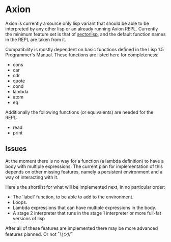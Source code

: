 # Axion
Axion is currently a source only lisp variant that should be able to be
interpreted by any other lisp or an already running Axion REPL. Currently
the minimum feature set is that of [sectorlisp](https://github.com/jart/sectorlisp),
and the default function names in the REPL are taken from it.

Compatibility is mostly dependent on basic functions defined in the Lisp 1.5
Programmer's Manual. These functions are listed here for completeness:
- cons
- car
- cdr
- quote
- cond
- lambda
- atom
- eq

Additionally the following functions (or equivalents) are needed for the REPL:
- read
- print

## Issues
At the moment there is no way for a function (a lambda definition) to have a body
with multiple expressions. The current plan for implementation of this depends on
other missing features, namely a persistent environment and a way of interacting
with it.

Here's the shortlist for what will be implemented next, in no particular order:
- The 'label' function, to be able to add to the environment.
- Loops.
- Lambda expressions that can have multiple expressions in the body.
- A stage 2 interpreter that runs in the stage 1 interpreter or more full-fat versions of lisp

After all of these features are implemented there may be more advanced features planned. Or not ¯\\_(ツ)_/¯
